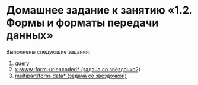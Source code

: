 # Домашнее задание к занятию «1.2. Формы и форматы передачи данных»

Выполнены следующие задания:
1. [query](./src/main/java/task2/Request.java#L221)
1. [x-www-form-urlencoded* (задача со звёздочкой)](./src/main/java/task2/Request.java#L108)
1. [multipart/form-data* (задача со звёздочкой)](./src/main/java/task2/Request.java#L117)